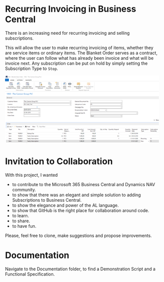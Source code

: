 # Recurring Invoicing in Business Central

There is an increasing need for recurring invoicing and selling subscriptions. 

This will allow the user to make recurring invoicing of items, whether they are service items or ordinary items. The Blanket Order serves as a contract, where the user can follow what has already been invoice and what will be invoice next. Any subscription can be put on hold by simply setting the Subscription Type to `Stop`. 

![Blanket Order Lines](Documentation/Demo/BlanketOrder8.png)

# Invitation to Collaboration

With this project, I wanted 

- to contribute to the Microsoft 365 Business Central and Dynamics NAV community. 
- to show that there was an elegant and simple solution to adding Subscriptions to Business Central.
- to show the elegance and power of the AL language.
- to show that GitHub is the right place for collaboration around code.
- to learn.
- to share.
- to have fun.

Please, feel free to clone, make suggestions and propose improvements. 

# Documentation

Navigate to the Documentation folder, to find a Demonstration Script and a Functional Specification.
